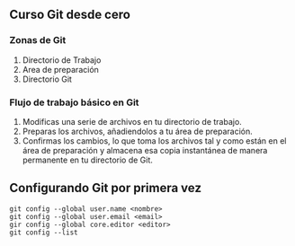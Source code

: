 ## Curso Git desde cero

### Zonas de Git

1. Directorio de Trabajo
2. Area de preparación
3. Directorio Git

### Flujo de trabajo básico en Git

1. Modificas una serie de archivos en tu directorio de trabajo.
2. Preparas los archivos, añadiendolos a tu área de preparación.
3. Confirmas los cambios, lo que toma los archivos tal y como están en el área de preparación y almacena esa copia instantánea de manera permanente en tu directorio de Git.

## Configurando Git por primera vez
```
git config --global user.name <nombre>
git config --global user.email <email>
gir config --global core.editor <editor>
git config --list

```